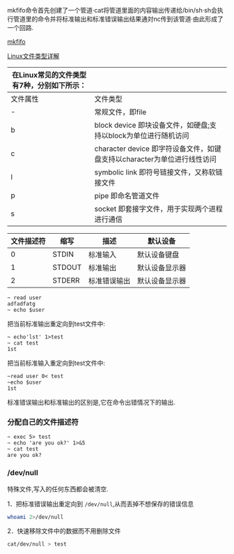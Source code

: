 mkfifo命令首先创建了一个管道·cat将管道里面的内容输出传递给/bin/sh·sh会执行管道里的命令并将标准输出和标准错误输出结果通対nc传到该管道·由此形成了一个回路.

[mkfifo](http://cnblogs.com/old-path-white-cloud/p/11685558.html)

[Linux文件类型详解](https://www.cnblogs.com/surpassme/p/9344738.html)

| 在Linux常见的文件类型有7种，分别如下所示： |                                                              |
| ------------------------------------------ | ------------------------------------------------------------ |
| 文件属性                                   | 文件类型                                                     |
| -                                          | 常规文件，即file                                             |
| b                                          | block device 即块设备文件，如硬盘;支持以block为单位进行随机访问 |
| c                                          | character device 即字符设备文件，如键盘支持以character为单位进行线性访问 |
| l                                          | symbolic link 即符号链接文件，又称软链接文件                 |
| p                                          | pipe 即命名管道文件                                          |
| s                                          | socket 即套接字文件，用于实现两个进程进行通信                |


| 文件描述符 | 缩写   | 描述         | 默认设备       |
| ---------- | ------ | ------------ | -------------- |
| 0          | STDIN  | 标准输入     | 默认设备键盘   |
| 1          | STDOUT | 标准输出     | 默认设备显示器 |
| 2          | STDERR | 标准错误输出 | 默认设备显示器 |

```
~ read user
adfadfatg
~ echo $user
```

把当前标准输出重定向到test文件中:
```
~ echo'lst' 1>test
~ cat test
1st
```
把当前标准输入重定向到test文件中:
```
~read user 0< test
~echo $user
1st
```
标准错误输出和标准输出的区别是,它在命令出错情况下的输出.
### 分配自己的文件描述符
```
~ exec 5> test
~ echo 'are you ok?' 1>&5
~ cat test
are you ok?
```
### /dev/null
特殊文件,写入的任何东西都会被清空.

1．把标准错误输出重定向到 `/dev/null`,从而丢掉不想保存的错误信息

```bash
whoami 2>/dev/null
```

2．快速移除文件中的数据而不用删除文件
```bash
cat/dev/null > test
```

